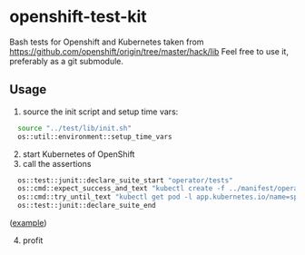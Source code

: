 # openshift-test-kit

Bash tests for Openshift and Kubernetes taken from https://github.com/openshift/origin/tree/master/hack/lib
Feel free to use it, preferably as a git submodule.

## Usage

1. source the init script and setup time vars:
```bash
  source "../test/lib/init.sh"
  os::util::environment::setup_time_vars
```

2. start Kubernetes of OpenShift
3. call the assertions
```bash
  os::test::junit::declare_suite_start "operator/tests"
  os::cmd::expect_success_and_text "kubectl create -f ../manifest/operator.yaml" '"?spark-operator"? created'
  os::cmd::try_until_text "kubectl get pod -l app.kubernetes.io/name=spark-operator -o yaml" 'ready: true'
  os::test::junit::declare_suite_end
```
([example](https://github.com/radanalyticsio/spark-operator/blob/9b6a08811738e0b10b6c2dd95578fd9a33cbecf0/.travis/.travis.test-oc-and-k8s.sh#L60))

4. profit
